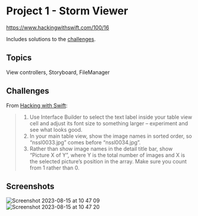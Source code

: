 # Project 1 - Storm Viewer

https://www.hackingwithswift.com/100/16

Includes solutions to the [challenges](https://www.hackingwithswift.com/read/1/7/wrap-up).

## Topics

View controllers, Storyboard, FileManager

## Challenges

From [Hacking with Swift](https://www.hackingwithswift.com/read/1/7/wrap-up):
>1. Use Interface Builder to select the text label inside your table view cell and adjust its font size to something larger – experiment and see what looks good.
>2. In your main table view, show the image names in sorted order, so “nssl0033.jpg” comes before “nssl0034.jpg”.
>3. Rather than show image names in the detail title bar, show “Picture X of Y”, where Y is the total number of images and X is the selected picture’s position in the array. Make sure you count from 1 rather than 0.

## Screenshots
![Screenshot 2023-08-15 at 10 47 09](https://github.com/juliobraganca/100-days-of-swift/assets/127988357/6fb02407-3e5c-4307-9113-5b67d4f85f51)
![Screenshot 2023-08-15 at 10 47 20](https://github.com/juliobraganca/100-days-of-swift/assets/127988357/96d68a9f-e80d-42eb-8570-a21111c485b6)
